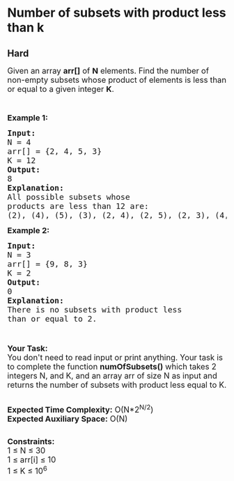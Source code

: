 # Number of subsets with product less than k
## Hard
<div class="problems_problem_content__Xm_eO"><p><span style="font-size:18px">Given an array <strong>arr[]</strong> of <strong>N</strong> elements. Find the number of non-empty subsets whose product of elements is less than or equal to a given integer <strong>K</strong>. </span></p>

<p>&nbsp;</p>

<p><span style="font-size:18px"><strong>Example 1:</strong></span></p>

<pre><span style="font-size:18px"><strong>Input:
</strong>N = 4
arr[] = {2, 4, 5, 3}
K = 12
<strong>Output:
</strong>8
<strong>Explanation:</strong>
All possible subsets whose 
products are less than 12 are:
(2), (4), (5), (3), (2, 4), (2, 5), (2, 3), (4, 3)</span></pre>

<div><span style="font-size:18px"><strong>Example 2:</strong></span></div>

<pre><span style="font-size:18px"><strong>Input:
</strong>N = 3
arr[] = {9, 8, 3}
K = 2 
<strong>Output:</strong>
0</span>
<span style="font-size:18px"><strong>Explanation:</strong>
There is no subsets with product less
than or equal to 2.</span>

</pre>

<p><br>
<span style="font-size:18px"><strong>Your Task:&nbsp;&nbsp;</strong><br>
You don't need to read input or print anything. Your task is to complete the function <strong>numOfSubsets()</strong>&nbsp;which takes 2 integers N, and K, and an array arr of size N as input and returns the number of subsets with product less equal to K.</span></p>

<p><br>
<span style="font-size:18px"><strong>Expected Time Complexity:</strong> O(N*2<sup>N/2</sup>)<br>
<strong>Expected Auxiliary Space:</strong> O(N)</span></p>

<p><br>
<span style="font-size:18px"><strong>Constraints:</strong><br>
1 ≤ N ≤ 30<br>
1 ≤ arr[i] ≤ 10<br>
1 ≤ K ≤ 10<sup>6</sup></span></p>
</div>